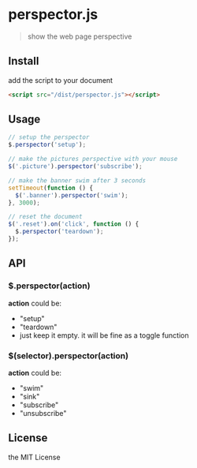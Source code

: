 # perspector.js
> show the web page perspective


## Install
add the script to your document
```html
<script src="/dist/perspector.js"></script>
```


## Usage
```javascript
// setup the perspector
$.perspector('setup');

// make the pictures perspective with your mouse
$('.picture').perspector('subscribe');

// make the banner swim after 3 seconds
setTimeout(function () {
  $('.banner').perspector('swim');
}, 3000);

// reset the document
$('.reset').on('click', function () {
  $.perspector('teardown');
});
```


## API
### $.perspector(action)
**action** could be:
- "setup"
- "teardown"
- just keep it empty. it will be fine as a toggle function

### $(selector).perspector(action)
**action** could be:
- "swim"
- "sink"
- "subscribe"
- "unsubscribe"


## License
the MIT License
